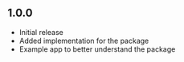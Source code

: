 ## 1.0.0

* Initial release
* Added implementation for the package
* Example app to better understand the package

